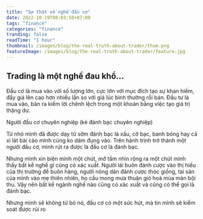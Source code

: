 ```yaml
---
title: "Sự thật về nghề đầu cơ"
date: 2022-10-19T08:03:58+07:00
tags: "finance"
categories: "finance"
tranding: false
readTime: "1 hour"
thumbnail: /images/blog/the-real-truth-about-trader/thum.png
featureImage: /images/blog/the-real-truth-about-trader/feature.jpg
---
```


Trading là một nghề đau khổ...
----

Đầu cơ là mua vào với số lượng lớn, cực lớn với mục đích tạo sự khan hiếm, đẩy giá lên cao hơn nhiều lần so với giá lúc bình thường rồi bán. Đầu tư là mua vào, bán ra kiếm lời chênh lệch trong một khoản bằng việc tạo giá trị thặng dư.

Người đầu cơ chuyên nghiệp (kẻ đánh bạc chuyên nghiệp)

Từ nhỏ mình đã được dạy từ sớm đánh bạc là xấu, cờ bạc, banh bóng hay cả xì lát bài cào mình cũng ko dám đụng vào. Trên hành trình trở thành một người đầu cơ, mình rút ra được là đầu cơ là đánh bạc.

Nhưng mình xin biện minh một chút, mở tầm nhìn rộng ra một chút mình thấy bất kể nghề gì cũng có xác xuất. Người lái buôn đánh cược vào thị hiếu của thị trường để buôn hàng, người nông dân đánh cược thóc giống, tài sản của mình vào mẹ thiên nhiên, họ cầu mong mưa thuận gió hoà mùa màn bội thu. Vậy nên bất kể ngành nghề nào cũng có xác xuất và cũng có thể gọi là đánh bạc.

Nhưng mình sẽ không từ bỏ nó, đầu cơ có một sức hút, mà tin mình sẽ kiểm soát được rủi ro
